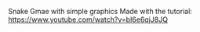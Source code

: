 Snake Gmae with simple graphics
Made with the tutorial:
https://www.youtube.com/watch?v=bI6e6qjJ8JQ
